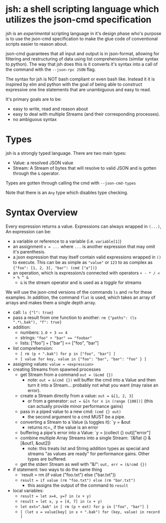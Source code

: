 # jsh: a shell scripting language which utilizes the json-cmd specification

jsh is an *experimental* scripting language in it's design phase who's purpose
is to use the json-cmd specification to make the glue code of conventional
scripts easier to reason about.

json-cmd guarantees that all input and output is in json-format, allowing for
filtering and restructuring of data using list comprehensions (similar syntax to
python). The way that jsh does this is it converts it's syntax into a call of
the command with the `--json-rpc JSON` flag.

The syntax for jsh is NOT bash compliant or even bash like. Instead it it is
inspired by elm and python with the goal of being able to construct expressive
one line statements that are unambiguous and easy to read.

It's primary goals are to be:
- easy to write, read and reason about
- easy to deal with multiple Streams (and their corresponding processes).
- no ambiguous syntax

# Types
jsh is a strongly typed language. There are two main types:
- Value: a resolved JSON value
- Stream: A Stream of bytes that will resolve to valid JSON and is gotten
  through the `&` operator.

Types are gotten through calling the cmd with `--json-cmd-types`

Note that there is an `Any` type which disables type checking.

# Syntax Overview
Every expression returns a value. Expressions can always wrapped in `(...)`,
An expression can be:
- a variable or reference to a variable (i.e. `variable[1]`)
- an assignment `x = ...` where `...` is another expression that may omit it's
  parenthesis.
- a json expression that may itself contain valid expressions wrapped in
  `()` to execute. This can be as simple as `"value"` or `123` to as complex as
  `{"foo": [1, 2, 3], "bar": (cmd ["a"])}`
- an operation, which is expression/s connected with operators
    `+ - * / < > % ^ &`
    - `&` is the stream operator and is used as a *toggle* for streams

We will use the json-cmd versions of the commands `ls` and `rm` for these
examples. In addition, the command `flat` is used, which takes an array
of arrays and makes them a single depth array.

- call: `ls {"l": true}`
- pass a result from one function to another:
    `rm {"paths": (ls ".*\.bak"), "f": true}`
- addition:
    - numbers: `1.0 + 3 == 4`
    - strings: `"foo" + "bar" == "foobar"`
    - lists: ["foo"] + ["bar"] == ["foo", "bar"]
- list comprehension:
    - `[ rm (p + ".bak") for p in ["foo", "bar"] ]`
    - `[ value for key, value in {"foo": "bar", "bar": "foo" } ]`
- assigning values: `value = <expression>`
- creating Streams from spawned processes
    - get Stream from a command `out = (&cmd {})`
        - note: `out = &(cmd {})` will buffer the cmd into a Value and then turn
          it into a Stream... probably not what you want (may raise an error).
    - create a Stream directly from a value: `out = &[1, 2, 3]`
        - or from a generator: `out = &[n for n in (range [100])]`
        (this can actually provide minor performance gains)
    - pass in a piped value to a new cmd: `(cmd {} out)`
        - the second argument to a cmd MUST be a pipe.
    - converting a Stream to a Value (`&` toggles it): `y = &out
        - returns rc=_ if the value is an error
    - buffering a pipe's error into a Value: `y = (collect {} out)["error"]
    - combine multiple Array Streams into a single Stream: `(&flat {} &[&out1, &out2])
      - note: this treats list and String addition types as special and streams
        "as values are ready" for performance gains. Other types are buffered.
    - get the stderr Stream as well with "&!": `out, err = (&!cmd {})`
- if statement: two ways to do the same thing
    - `result = rm (if value ("foo.txt") else ("bar.txt"))
    - `result = if value (rm "foo.txt") else (rm "bar.txt")`
        - this assigns the output of the command to `result`
- local variables:
    - `result = let x=4, y=7 in (x + y)`
    - `result = let x, y = [4, 7] in (x + y)`
    - `let ext=".bak" in [ rm (p + ext) for p in ["foo", "bar"] ]`
    - `[ (let x = value[key] in x + ".bak") for (key, value) in record ]`
